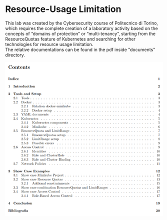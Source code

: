 # Resource-Usage Limitation
This lab was created by the Cybersecurity course of Politecnico di Torino, which requires the complete creation of a laboratory activity based on the concepts of “domains of protection”
or “multi-tenancy”, starting from the ResourceQuotas feature of Kubernetes and searching for other technologies for resource usage limitation. \
The relative documentations can be found in the pdf inside "documents" directory.
<p align="center">
  <img src="public/index_document.png" width="700">
</p>

